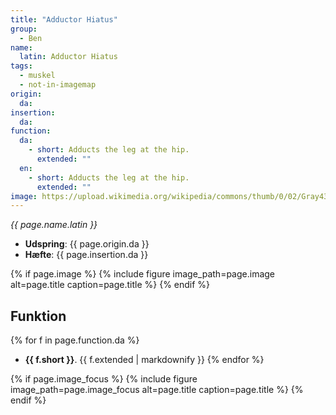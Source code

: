 ```yaml
---
title: "Adductor Hiatus"
group:
  - Ben
name:
  latin: Adductor Hiatus
tags:
  - muskel
  - not-in-imagemap
origin: 
  da: 
insertion: 
  da: 
function:
  da:
    - short: Adducts the leg at the hip.
      extended: ""
  en:
    - short: Adducts the leg at the hip.
      extended: ""
image: https://upload.wikimedia.org/wikipedia/commons/thumb/0/02/Gray433.png/250px-Gray433.png
---
```


_{{ page.name.latin }}_

- **Udspring**: {{ page.origin.da }}
- **Hæfte**: {{ page.insertion.da }}

{% if page.image %}
{% include figure image_path=page.image alt=page.title caption=page.title %}
{% endif %}

## Funktion

{% for f in page.function.da %}
- **{{ f.short }}**.
  {{ f.extended | markdownify }}
{% endfor %}

{% if page.image_focus %}
{% include figure image_path=page.image_focus alt=page.title caption=page.title %}
{% endif %}
